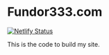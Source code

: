 # Fundor333.com

[![Netlify Status](https://api.netlify.com/api/v1/badges/20ed9785-455f-480d-a243-8b49f621dbcb/deploy-status)](https://app.netlify.com/sites/fundor333/deploys)

This is the code to build my site. 
